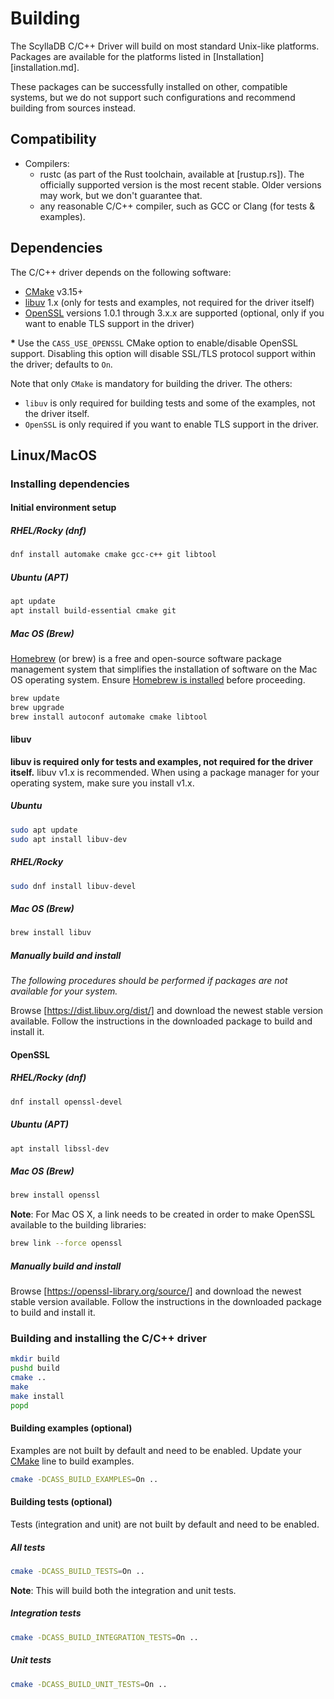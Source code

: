 # Building

The ScyllaDB C/C++ Driver will build on most standard Unix-like platforms.
Packages are available for the platforms listed in [Installation][installation.md].

These packages can be successfully installed on other, compatible systems, but
we do not support such configurations and recommend building from sources
instead.

## Compatibility

* Compilers:
  - rustc (as part of the Rust toolchain, available at [rustup.rs]). The officially supported version is the most recent stable. Older versions may work, but we don't guarantee that.
  - any reasonable C/C++ compiler, such as GCC or Clang (for tests & examples).

## Dependencies

The C/C++ driver depends on the following software:

* [CMake] v3.15+
* [libuv] 1.x (only for tests and examples, not required for the driver itself)
* [OpenSSL] versions 1.0.1 through 3.x.x are supported (optional, only if you want to enable TLS support in the driver)

__\*__ Use the `CASS_USE_OPENSSL` CMake option to enable/disable OpenSSL
         support. Disabling this option will disable SSL/TLS protocol support
         within the driver; defaults to `On`.

Note that only `CMake` is mandatory for building the driver. The others:
- `libuv` is only required for building tests and some of the examples, not the driver itself.
- `OpenSSL` is only required if you want to enable TLS support in the driver.

## Linux/MacOS

### Installing dependencies

#### Initial environment setup

##### RHEL/Rocky (dnf)

```bash
dnf install automake cmake gcc-c++ git libtool
```

##### Ubuntu (APT)

```bash
apt update
apt install build-essential cmake git
```

##### Mac OS (Brew)

[Homebrew][Homebrew] (or brew) is a free and open-source software package
management system that simplifies the installation of software on the Mac OS
operating system. Ensure [Homebrew is installed][Homebrew] before proceeding.

```bash
brew update
brew upgrade
brew install autoconf automake cmake libtool
```

#### libuv

**libuv is required only for tests and examples, not required for the driver itself.**
libuv v1.x is recommended. When using a package manager for your operating system,
make sure you install v1.x.

##### Ubuntu

```bash
sudo apt update
sudo apt install libuv-dev
```

##### RHEL/Rocky

```bash
sudo dnf install libuv-devel
```

##### Mac OS (Brew)

```bash
brew install libuv
```

##### Manually build and install

_The following procedures should be performed if packages are not available for
your system._

Browse [https://dist.libuv.org/dist/] and download the newest stable version available.
Follow the instructions in the downloaded package to build and install it.

#### OpenSSL

##### RHEL/Rocky (dnf)

```bash
dnf install openssl-devel
```

##### Ubuntu (APT)

```bash
apt install libssl-dev
```

##### Mac OS (Brew)

```bash
brew install openssl
```

__Note__: For Mac OS X, a link needs to be created in order to make OpenSSL
          available to the building libraries:

```bash
brew link --force openssl
```

##### Manually build and install

Browse [https://openssl-library.org/source/] and download the newest stable version available.
Follow the instructions in the downloaded package to build and install it.

### Building and installing the C/C++ driver

```bash
mkdir build
pushd build
cmake ..
make
make install
popd
```

#### Building examples (optional)

Examples are not built by default and need to be enabled. Update your [CMake]
line to build examples.

```bash
cmake -DCASS_BUILD_EXAMPLES=On ..
```

#### Building tests (optional)

Tests (integration and unit) are not built by default and need to be enabled.

##### All tests

```bash
cmake -DCASS_BUILD_TESTS=On ..
```

__Note__: This will build both the integration and unit tests.

##### Integration tests

```bash
cmake -DCASS_BUILD_INTEGRATION_TESTS=On ..
```

##### Unit tests

```bash
cmake -DCASS_BUILD_UNIT_TESTS=On ..
```

[download server]: https://github.com/scylladb/cpp-rust-driver/releases
[Homebrew]: https://brew.sh
[CMake]: http://www.cmake.org/download
[libuv]: http://libuv.org
[OpenSSL]: https://www.openssl.org
